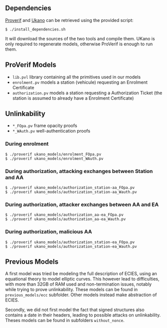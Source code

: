 ## Dependencies

[Proverif](https://prosecco.gforge.inria.fr/personal/bblanche/proverif/manual.pdf)
and [Ukano](http://projects.lsv.ens-cachan.fr/ukano/) can be retrieved using the
provided script:

```
$ ./install_dependencies.sh
```

It will download the sources of the two tools and compile them. UKano is only
required to regenerate models, otherwise ProVerif is enough to run them.

## ProVerif Models

* `lib.pvl` library containing all the primitives used in our models
* `enrolment.pv` models a station (vehicule) requesting an Enrolment Certificate
* `authorization.pv` models a station requesting a Authorization Ticket (the
station is assumed to already have a Enrolment Certificate)

## Unlinkability

* `*_FOpa.pv` frame opacity proofs
* `*_WAuth.pv` well-authentication proofs

### During enrolment

```
$ ./proverif ukano_models/enrolment_FOpa.pv
$ ./proverif ukano_models/enrolment_WAuth.pv
```

### During authorization, attacking exchanges between Station and AA

```
$ ./proverif ukano_models/authorization_station-aa_FOpa.pv
$ ./proverif ukano_models/authorization_station-aa_Wauth.pv
```

### During authorization, attacker exchanges between AA and EA

```
$ ./proverif ukano_models/authorization_aa-ea_FOpa.pv
$ ./proverif ukano_models/authorization_aa-ea_Wauth.pv
```

### During authorization, malicious AA

```
$ ./proverif ukano_models/authorization_station-ea_FOpa.pv
$ ./proverif ukano_models/authorization_station-ea_Wauth.pv
```

## Previous Models

A first model was tried be modeling the full description of ECIES, using an
equational theory to model elliptic curves. This however lead to difficulties,
with more than 32GB of RAM used and non-termination issues, notably while trying
to prove unlinkability. These models can be found in `previous_models/ecc`
subfolder. Other models instead make abstraction of ECIES.

Secondly, we did not first model the fact that signed structures also contains
a date in their headers, leading to possible attacks on unlinkability. Theses
models can be found in subfolders `without_nonce`.
